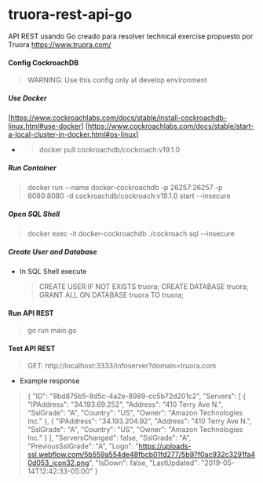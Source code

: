 # truora-rest-api-go
API REST usando Go creado para resolver technical exercise propuesto por Truora https://www.truora.com/

#### Config CockroachDB

> WARNING: Use this config only at develop environment

##### Use Docker
[https://www.cockroachlabs.com/docs/stable/install-cockroachdb-linux.html#use-docker]
[https://www.cockroachlabs.com/docs/stable/start-a-local-cluster-in-docker.html#os-linux]

  * > docker pull cockroachdb/cockroach:v19.1.0

##### Run Container
> docker run --name docker-cockroachdb -p 26257:26257 -p 8080:8080 -d cockroachdb/cockroach:v19.1.0 start --insecure

##### Open SQL Shell
> docker exec -it docker-cockroachdb ./cockroach sql --insecure

##### Create User and Database

* In SQL Shell execute

  > CREATE USER IF NOT EXISTS truora;
  > CREATE DATABASE truora;
  > GRANT ALL ON DATABASE truora TO truora;

#### Run API REST
> go run main.go

#### Test API REST
> GET: http://localhost:3333/infoserver?domain=truora.com

* Example response
> {
    "ID": "8bd875b5-8d5c-4a2e-8989-cc5b72d201c2",
    "Servers": [
        {
            "IPAddress": "34.193.69.252",
            "Address": "410 Terry Ave N.",
            "SslGrade": "A",
            "Country": "US",
            "Owner": "Amazon Technologies Inc."
        },
        {
            "IPAddress": "34.193.204.92",
            "Address": "410 Terry Ave N.",
            "SslGrade": "A",
            "Country": "US",
            "Owner": "Amazon Technologies Inc."
        }
    ],
    "ServersChanged": false,
    "SslGrade": "A",
    "PreviousSslGrade": "A",
    "Logo": "https://uploads-ssl.webflow.com/5b559a554de48fbcb01fd277/5b97f0ac932c3291fa40d053_icon32.png",
    "IsDown": false,
    "LastUpdated": "2019-05-14T12:42:33-05:00"
}
